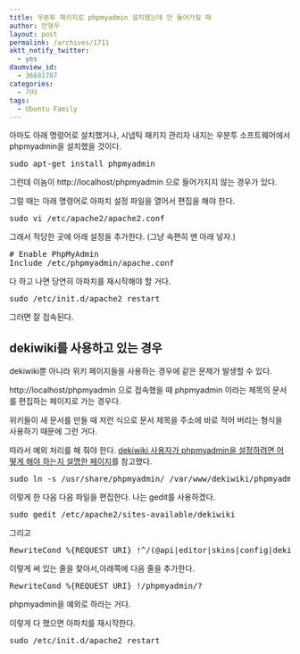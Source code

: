```yaml
---
title: 우분투 패키지로 phpmyadmin 설치했는데 안 들어가질 때
author: 안형우
layout: post
permalink: /archives/1711
aktt_notify_twitter:
  - yes
daumview_id:
  - 36681787
categories:
  - 기타
tags:
  - Ubuntu Family
---
```

아마도 아래 명령어로 설치했거나, 시냅틱 패키지 관리자 내지는 우분투 소프트웨어에서 phpmyadmin을 설치했을 것이다.

<pre>sudo apt-get install phpmyadmin</pre>

그런데 이놈이 http://localhost/phpmyadmin 으로 들어가지지 않는 경우가 있다.

그럴 때는 아래 명령어로 아파치 설정 파일을 열어서 편집을 해야 한다.

<pre>sudo vi /etc/apache2/apache2.conf</pre>

그래서 적당한 곳에 아래 설정을 추가한다. (그냥 속편히 맨 아래 넣자.)

<pre># Enable PhpMyAdmin
Include /etc/phpmyadmin/apache.conf</pre>

다 하고 나면 당연히 아파치를 재시작해야 할 거다.

<pre>sudo /etc/init.d/apache2 restart</pre>

그러면 잘 접속된다.

## dekiwiki를 사용하고 있는 경우

dekiwiki뿐 아니라 위키 페이지들을 사용하는 경우에 같은 문제가 발생할 수 있다.

http://localhost/phpmyadmin 으로 접속했을 때 phpmyadmin 이라는 제목의 문서를 편집하는 페이지로 가는 경우다.

위키들이 새 문서를 만들 때 저런 식으로 문서 제목을 주소에 바로 적어 버리는 형식을 사용하기 때문에 그런 거다.

따라서 예외 처리를 해 줘야 한다. [dekiwiki 사용자가 phpmyadmin을 설정하려면 어떻게 해야 하는지 설명한 페이지][1]를 참고했다.

<pre>sudo ln -s /usr/share/phpmyadmin/ /var/www/dekiwiki/phpmyadmin</pre>

이렇게 한 다음 다음 파일을 편집한다. 나는 gedit를 사용하겠다.

<pre>sudo gedit /etc/apache2/sites-available/dekiwiki</pre>

그리고

<pre>RewriteCond %{REQUEST_URI} !^/(@api|editor|skins|config|deki)/</pre>

이렇게 써 있는 줄을 찾아서,아래쪽에 다음 줄을 추가한다.

<pre>RewriteCond %{REQUEST_URI} !/phpmyadmin/?</pre>

phpmyadmin을 예외로 하라는 거다.

이렇게 다 했으면 아파치를 재시작한다.

<pre>sudo /etc/init.d/apache2 restart</pre>

&nbsp;

 [1]: http://developer.mindtouch.com/en/kb/Installing_phpMyAdmin_for_database_administration